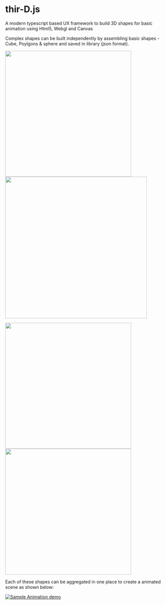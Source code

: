 # thir-D.js

A modern typescript based UX framework to build 3D shapes for basic animation using Html5, Webgl and Canvas

Complex shapes can be built independently by assembling basic shapes - Cube, Poylgons & sphere and saved in library (json format).   


<p float="left">

<img src="https://user-images.githubusercontent.com/43912771/57462165-f6ee0b80-7295-11e9-87f6-6a17043f829f.jpg" width="400">
<img src="https://user-images.githubusercontent.com/43912771/57462169-f81f3880-7295-11e9-91b3-65a21e3337ef.jpg" height="450">
</p>
<p float="left">
  
<img src="https://user-images.githubusercontent.com/43912771/57462166-f786a200-7295-11e9-9837-4fa814fcd44c.jpg" width="400">
<img src="https://user-images.githubusercontent.com/43912771/57462168-f786a200-7295-11e9-86f6-28efb8bead9e.jpg" width="400">
</p>

Each of these shapes can be aggregated in one place to create a animated scene as shown below:

[![Sample Animation demo](https://user-images.githubusercontent.com/43912771/57462908-61537b80-7297-11e9-9e9b-7b20479ded4f.jpg)](https://youtu.be/41yE29hsszg)
